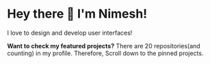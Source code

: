 # Hey there 👋 I'm Nimesh!

I love to design and develop user interfaces!

**Want to check my featured projects?**
There are 20 repositories(and counting) in my profile. Therefore, Scroll down to the pinned projects.

